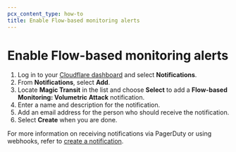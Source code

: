 ```yaml
---
pcx_content_type: how-to
title: Enable Flow-based monitoring alerts
---
```


# Enable Flow-based monitoring alerts

1.  Log in to your [Cloudflare dashboard](https://dash.cloudflare.com/login) and select **Notifications**.
2.  From **Notifications**, select **Add**.
3.  Locate **Magic Transit** in the list and choose **Select** to add a **Flow-based Monitoring: Volumetric Attack** notification.
4.  Enter a name and description for the notification.
5.  Add an email address for the person who should receive the notification.
6.  Select **Create** when you are done.

For more information on receiving notifications via PagerDuty or using webhooks, refer to [create a notification](/fundamentals/notifications/create-notifications/).
